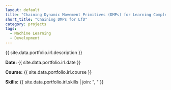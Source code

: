 ```yaml
---
layout: default
title: "Chaining Dynamic Movement Primitives (DMPs) for Learning Complex Tasks from Demonstration"
short_title: "Chaining DMPs for LfD"
category: projects
tags:
  - Machine Learning
  - Development
---
```


{{ site.data.portfolio.irl.description }}

**Date:** {{ site.data.portfolio.irl.date }}

**Course:** {{ site.data.portfolio.irl.course }}

**Skills:** {{ site.data.portfolio.irl.skills | join: ", " }}
